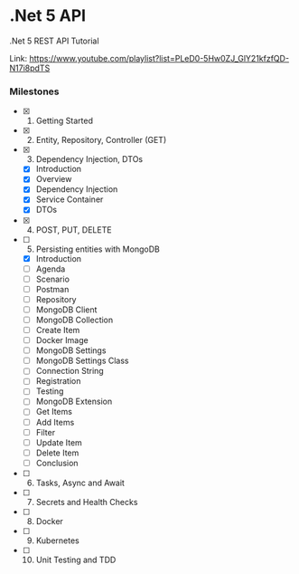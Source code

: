 # .Net 5 API

.Net 5 REST API Tutorial

Link: https://www.youtube.com/playlist?list=PLeD0-5Hw0ZJ_GlY21kfzfQD-N17i8pdTS

### Milestones

- [x] 1. Getting Started
- [x] 2. Entity, Repository, Controller (GET)
- [x] 3. Dependency Injection, DTOs
  - [x] Introduction
  - [x] Overview
  - [x] Dependency Injection
  - [x] Service Container
  - [x] DTOs
- [x] 4. POST, PUT, DELETE
- [ ] 5. Persisting entities with MongoDB
  - [x] Introduction
  - [ ] Agenda
  - [ ] Scenario
  - [ ] Postman
  - [ ] Repository
  - [ ] MongoDB Client
  - [ ] MongoDB Collection
  - [ ] Create Item
  - [ ] Docker Image
  - [ ] MongoDB Settings
  - [ ] MongoDB Settings Class
  - [ ] Connection String
  - [ ] Registration
  - [ ] Testing
  - [ ] MongoDB Extension
  - [ ] Get Items
  - [ ] Add Items
  - [ ] Filter
  - [ ] Update Item
  - [ ] Delete Item
  - [ ] Conclusion
- [ ] 6. Tasks, Async and Await
- [ ] 7. Secrets and Health Checks
- [ ] 8. Docker
- [ ] 9. Kubernetes
- [ ] 10. Unit Testing and TDD
